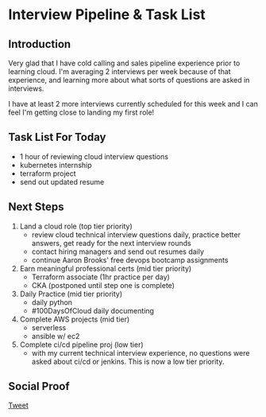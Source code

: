 
# Interview Pipeline & Task List

## Introduction

Very glad that I have cold calling and sales pipeline experience prior to learning cloud. I'm averaging 2 interviews per week because of that experience, and learning more about what sorts of questions are asked in interviews.

I have at least 2 more interviews currently scheduled for this week and I can feel I'm getting close to landing my first role!

## Task List For Today

- 1 hour of reviewing cloud interview questions
- kubernetes internship
- terraform project
- send out updated resume

## Next Steps

1) Land a cloud role (top tier priority)
    - review cloud technical interview questions daily, practice better answers, get ready for the next interview rounds
    - contact hiring managers and send out resumes daily
    - continue Aaron Brooks' free devops bootcamp assignments
2) Earn meaningful professional certs (mid tier priority)
    - Terraform associate (1hr practice per day)
    - CKA (postponed until step one is complete)
3) Daily Practice (mid tier priority)
    - daily python
    - #100DaysOfCloud daily documenting
4) Complete AWS projects (mid tier)
    - serverless
    - ansible w/ ec2
5) Complete ci/cd pipeline proj (low tier)
    - with my current technical interview experience, no questions were asked about ci/cd or jenkins. This is now a low tier priority.

## Social Proof

[Tweet](https://twitter.com/lrnallday/status/1351590847708606465)
